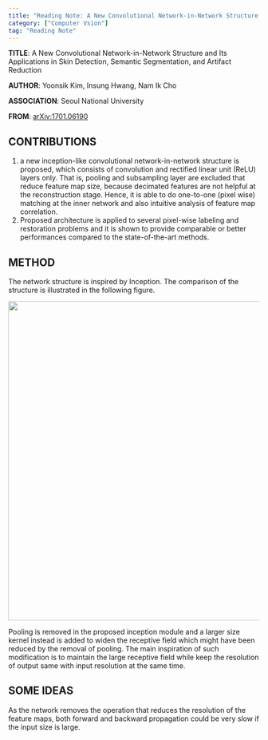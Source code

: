 ```yaml
---
title: "Reading Note: A New Convolutional Network-in-Network Structure and Its Applications in Skin Detection, Semantic Segmentation, and Artifact Reduction"
category: ["Computer Vsion"]
tag: "Reading Note"
---
```


**TITLE**: A New Convolutional Network-in-Network Structure and Its Applications in Skin Detection, Semantic Segmentation, and Artifact Reduction

**AUTHOR**: Yoonsik Kim, Insung Hwang, Nam Ik Cho

**ASSOCIATION**: Seoul National University

**FROM**: [arXiv:1701.06190](https://arxiv.org/abs/1701.06190)

## CONTRIBUTIONS ##

1. a new inception-like convolutional network-in-network structure is proposed, which consists of convolution and rectified linear unit (ReLU) layers only. That is, pooling and subsampling layer are excluded that reduce feature map size, because decimated features are not helpful at the reconstruction stage. Hence, it is able to do one-to-one (pixel wise) matching at the inner network and also intuitive analysis of feature map correlation.
2. Proposed architecture is applied to several pixel-wise labeling and restoration problems and it is shown to provide comparable or better performances compared to the state-of-the-art methods.

## METHOD ##

The network structure is inspired by Inception. The comparison of the structure is illustrated in the following figure.

<img class="img-responsive center-block" src="https://raw.githubusercontent.com/joshua19881228/my_blogs/master/Computer_Vision/Reading_Note/figures/20170124.jpg" alt="" width="640"/>

Pooling is removed in the proposed inception module and a larger size kernel instead is added to widen the receptive field which might have been reduced by the removal of pooling. The main inspiration of such modification is to maintain the large receptive field while keep the resolution of output same with input resolution at the same time.

## SOME IDEAS ##

As the network removes the operation that reduces the resolution of the feature maps, both forward and backward propagation could be very slow if the input size is large.